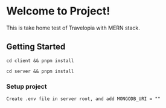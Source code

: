 # Welcome to Project!

This is take home test of Travelopia with MERN stack.

## Getting Started
```
cd client && pnpm install
````
```
cd server && pnpm install
```
### Setup project
``
Create .env file in server root, and add MONGODB_URI = ""
``